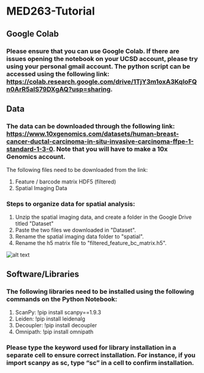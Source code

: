 # MED263-Tutorial

## Google Colab
### Please ensure that you can use Google Colab. If there are issues opening the notebook on your UCSD account, please try using your personal gmail account. The python script can be accessed using the following link: https://colab.research.google.com/drive/1TjY3m1oxA3KqIoFQn0ArR5alS79DXgAQ?usp=sharing.

## Data 
### The data can be downloaded through the following link: https://www.10xgenomics.com/datasets/human-breast-cancer-ductal-carcinoma-in-situ-invasive-carcinoma-ffpe-1-standard-1-3-0. Note that you will have to make a 10x Genomics account. 
The following files need to be downloaded from the link: 
1. Feature / barcode matrix HDF5 (filtered)
2. Spatial Imaging Data

### Steps to organize data for spatial analysis:
1. Unzip the spatial imaging data, and create a folder in the Google Drive titled "Dataset"
2. Paste the two files we downloaded in "Dataset". 
3. Rename the spatial imaging data folder to "spatial".
4. Rename the h5 matrix file to "filtered_feature_bc_matrix.h5".

![alt text](https://i.ibb.co/KLbV3r8/fold.png)

## Software/Libraries 
### The following libraries need to be installed using the following commands on the Python Notebook:
1. ScanPy: !pip install scanpy==1.9.3
2. Leiden: !pip install leidenalg
3. Decoupler: !pip install decoupler
4. Omnipath: !pip install omnipath

### Please type the keyword used for library installation in a separate cell to ensure correct installation. For instance, if you import scanpy as sc, type “sc” in a cell to confirm installation.
